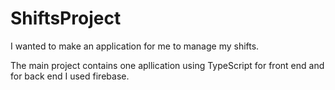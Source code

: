 # ShiftsProject

I wanted to make an application for me to manage my shifts.

The main project contains one apllication using TypeScript for front end and for back end I used firebase.
